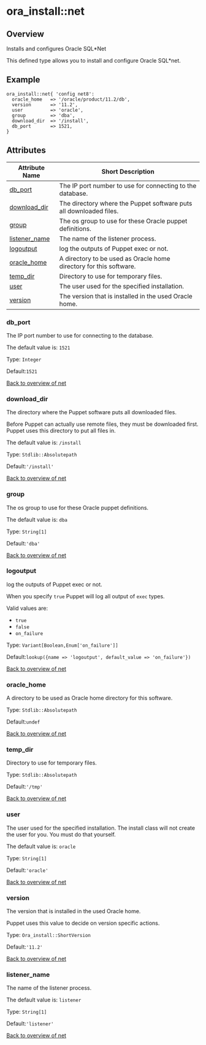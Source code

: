 # ora\_install::net

## Overview

Installs and configures Oracle SQL*Net

This defined type allows you to install and configure Oracle SQL*net.

## Example

```puppet
ora_install::net{ 'config net8':
  oracle_home   => '/oracle/product/11.2/db',
  version       => '11.2',
  user          => 'oracle',
  group         => 'dba',
  download_dir  => '/install',
  db_port       => 1521,
}
```




## Attributes



Attribute Name                      | Short Description                                                  |
----------------------------------- | ------------------------------------------------------------------ |
[db_port](#net_db_port)             | The IP port number to use for connecting to the database.          |
[download_dir](#net_download_dir)   | The directory where the Puppet software puts all downloaded files. |
[group](#net_group)                 | The os group to use for these Oracle puppet definitions.           |
[listener_name](#net_listener_name) | The name of the listener process.                                  |
[logoutput](#net_logoutput)         | log the outputs of Puppet exec or not.                             |
[oracle_home](#net_oracle_home)     | A directory to be used as Oracle home directory for this software. |
[temp_dir](#net_temp_dir)           | Directory to use for temporary files.                              |
[user](#net_user)                   | The user used for the specified installation.                      |
[version](#net_version)             | The version that is installed in the used Oracle home.             |




### db_port<a name='net_db_port'>

The IP port number to use for connecting to the database.

The default value is: `1521`

Type: `Integer`

Default:`1521`

[Back to overview of net](#attributes)

### download_dir<a name='net_download_dir'>

The directory where the Puppet software puts all downloaded files.

Before Puppet can actually use remote files, they must be downloaded first. Puppet uses this directory to put all files in.

The default value is: `/install`

Type: `Stdlib::Absolutepath`

Default:`'/install'`

[Back to overview of net](#attributes)

### group<a name='net_group'>

The os group to use for these Oracle puppet definitions.

The default value is: `dba`

Type: `String[1]`

Default:`'dba'`

[Back to overview of net](#attributes)

### logoutput<a name='net_logoutput'>

log the outputs of Puppet exec or not.

When you specify `true` Puppet will log all output of `exec` types.

Valid values are:

- `true`
- `false`
- `on_failure`

Type: `Variant[Boolean,Enum['on_failure']]`

Default:`lookup({name => 'logoutput', default_value => 'on_failure'})`

[Back to overview of net](#attributes)

### oracle_home<a name='net_oracle_home'>

A directory to be used as Oracle home directory for this software.

Type: `Stdlib::Absolutepath`

Default:`undef`

[Back to overview of net](#attributes)

### temp_dir<a name='net_temp_dir'>

Directory to use for temporary files.

Type: `Stdlib::Absolutepath`

Default:`'/tmp'`

[Back to overview of net](#attributes)

### user<a name='net_user'>

The user used for the specified installation.
The install class will not create the user for you. You must do that yourself.

The default value is: `oracle`

Type: `String[1]`

Default:`'oracle'`

[Back to overview of net](#attributes)

### version<a name='net_version'>

The version that is installed in the used Oracle home.

Puppet uses this value to decide on version specific actions.

Type: `Ora_install::ShortVersion`

Default:`'11.2'`

[Back to overview of net](#attributes)

### listener_name<a name='net_listener_name'>

The name of the listener process.

The default value is: `listener`

Type: `String[1]`

Default:`'listener'`

[Back to overview of net](#attributes)

